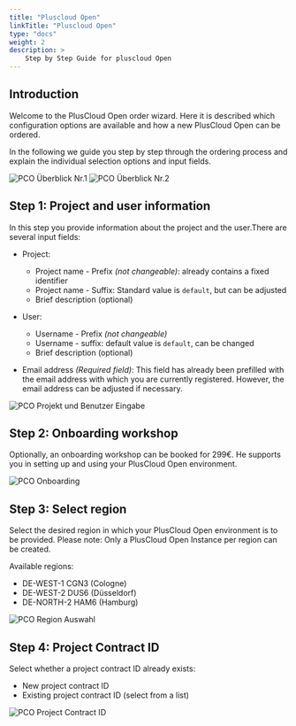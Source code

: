 ```yaml
---
title: "Pluscloud Open"
linkTitle: "Pluscloud Open"
type: "docs"
weight: 2
description: >
    Step by Step Guide for pluscloud Open
---
```


## Introduction

Welcome to the PlusCloud Open order wizard. Here it is described which configuration options are available and how a new PlusCloud Open can be ordered.

In the following we guide you step by step through the ordering process and explain the individual selection options and input fields.

![PCO Überblick Nr.1](../img/pco-overview1.png)
![PCO Überblick Nr.2](../img/pco-overview2.png)

## Step 1: Project and user information

In this step you provide information about the project and the user.There are several input fields:

- Project:
    - Project name - Prefix *(not changeable)*: already contains a fixed identifier
    - Project name - Suffix: Standard value is `default`, but can be adjusted
    - Brief description (optional)

- User:
    - Username - Prefix *(not changeable)*
    - Username - suffix: default value is `default`, can be changed
    - Brief description (optional)

- Email address *(Required field)*:
    This field has already been prefilled with the email address with which you are currently registered. However, the email address can be adjusted if necessary.

![PCO Projekt und Benutzer Eingabe](../img/pco-project.png)

## Step 2: Onboarding workshop

Optionally, an onboarding workshop can be booked for 299€.
He supports you in setting up and using your PlusCloud Open environment.

![PCO Onboarding](../img/pco-region.png)

## Step 3: Select region

Select the desired region in which your PlusCloud Open environment is to be provided.
Please note: Only a PlusCloud Open Instance per region can be created.

Available regions:

- DE-WEST-1 CGN3 (Cologne)
- DE-WEST-2 DUS6 (Düsseldorf)
- DE-NORTH-2 HAM6 (Hamburg)

![PCO Region Auswahl](../img/pco-onboarding.png)

## Step 4: Project Contract ID

Select whether a project contract ID already exists:

- New project contract ID
- Existing project contract ID (select from a list)

![PCO Project Contract ID](../img/pco-existing-project.png)
